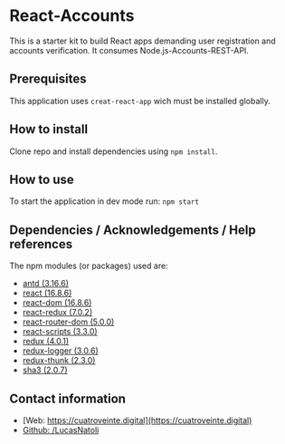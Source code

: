 # React-Accounts
This is a starter kit to build React apps demanding user registration and accounts verification. It consumes Node.js-Accounts-REST-API.


## Prerequisites

This application uses `creat-react-app` wich must be installed globally. 

## How to install

Clone repo and install dependencies using `npm install`. 


## How to use

To start the application in dev mode run:
`npm start`


## Dependencies / Acknowledgements / Help references

The npm modules (or packages) used are:

* [antd (3.16.6)](https://ant.design/docs/react/introduce)
* [react (16.8.6)](https://reactjs.org/)
* [react-dom (16.8.6)](https://reactjs.org/docs/react-dom.html)
* [react-redux (7.0.2)](https://react-redux.js.org/)
* [react-router-dom (5.0.0)](https://www.npmjs.com/package/react-router-dom)
* [react-scripts (3.3.0)](https://www.npmjs.com/package/react-scripts)
* [redux (4.0.1)](https://redux.js.org/)
* [redux-logger (3.0.6)](https://www.npmjs.com/package/redux-logger)
* [redux-thunk (2.3.0)](https://www.npmjs.com/package/redux-thunk)
* [sha3 (2.0.7)](https://www.npmjs.com/package/sha3)

## Contact information

* [Web: https://cuatroveinte.digital](https://cuatroveinte.digital)
* [Github: /LucasNatoli](https://github.com/LucasNatoli)
